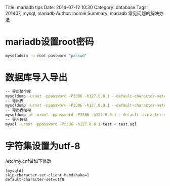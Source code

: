 Title: mariadb tips
Date: 2014-07-12 10:30
Category: database 
Tags: 201407, mysql, mariadb
Author: laomie
Summary: mariadb 常见问题的解决办法

mariadb设置root密码
==================================
```bash
mysqladmin -u root password "passwd"
```

数据库导入导出
===============================
```bash
-- 导出整个库
mysqldump -uroot -ppassword -P3306 -h127.0.0.1 --default-character-set=utf8 --result-file=test.sql test
-- 导出表
mysqldump -uroot -ppassword -P3306 -h127.0.0.1 --default-character-set=utf8 --result-file=test.sql test table1 table2
-- 导出表结构
mysqldump -d -uroot -ppassword -P3306 -h127.0.0.1 --default-character-set=utf8 --result-file=test.sql test table1
-- 导入数据
mysql -uroot -ppassword -P3306 -h127.0.0.1 test < test.sql
```

字符集设置为utf-8
=======================
/etc/my.cnf做如下修改
```
[mysqld]
skip-character-set-client-handshake=1
default-character-set=utf8
```


